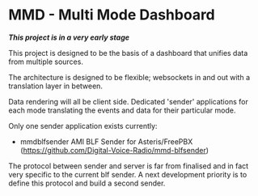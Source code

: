 # MMD - Multi Mode Dashboard


***This project is in a very early stage***


This project is designed to be the basis of a dashboard that unifies data from multiple sources.

The architecture is designed to be flexible; websockets in and out with a translation layer in between.

Data rendering will all be client side.
Dedicated 'sender' applications for each mode translating the events and data for their particular mode.

Only one sender application exists currently:

* mmdblfsender  AMI BLF Sender for Asteris/FreePBX (https://github.com/Digital-Voice-Radio/mmd-blfsender)

The protocol between sender and server is far from finalised and in fact very specific to the current blf sender.  A next development priority is to define this protocol and build a second sender.



